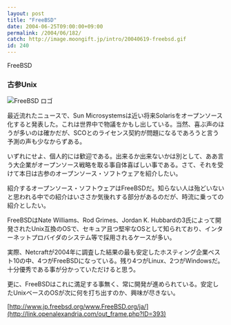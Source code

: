 ```yaml
---
layout: post
title: "FreeBSD"
date: 2004-06-25T09:00:00+09:00
permalink: /2004/06/182/
catch: http://image.moongift.jp/intro/20040619-freebsd.gif
id: 240
---
```

FreeBSD  
<!--more-->

### 古参Unix
  

![FreeBSD ロゴ](http://image.moongift.jp/intro/20040619-freebsd.gif "FreeBSD ロゴ")

  

最近流れたニュースで、Sun Microsystemsは近い将来Solarisをオープンソース化すると発表した。これは世界中で物議をかもし出している。当然、喜ぶ声のほうが多いのは確かだが、SCOとのライセンス契約が問題になるであろうと言う予測の声も少なからずある。

  

いずれにせよ、個人的には歓迎である。出来るか出来ないかは別として、ああ言う大企業がオープンソース戦略を取る事自体喜ばしい事である。さて、それを受けて本日は古参のオープンソース・ソフトウェアを紹介したい。

  

紹介するオープンソース・ソフトウェアはFreeBSDだ。知らない人は殆どいないと思われる中での紹介はいささか気後れする部分があるのだが、時流に乗っての紹介としたい。

  

FreeBSDはNate Williams、Rod Grimes、Jordan K. Hubbardの3氏によって開発されたUnix互換のOSで、セキュア且つ堅牢なOSとして知られており、インターネットプロバイダのシステム等で採用されるケースが多い。

  

実際、Netcraftが2004年に調査した結果の最も安定したホスティング企業ベスト10の中、4つがFreeBSDになっている。残り4つがLinux、2つがWindowsだ。十分優秀である事が分かっていただけると思う。

  

更に、FreeBSDはこれに満足する事無く、常に開発が進められている。安定したUnixベースのOSが次に何を打ち出すのか、興味が尽きない。

  

[http://www.jp.freebsd.org/www.FreeBSD.org/ja/](http://link.openalexandria.com/out_frame.php?ID=393)

